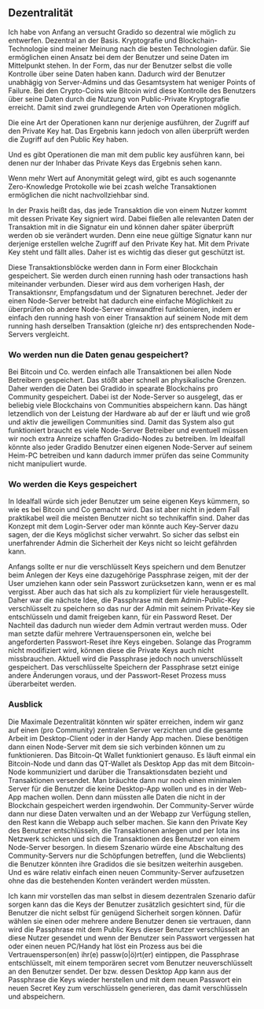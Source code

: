 ## Dezentralität

Ich habe von Anfang an versucht Gradido so dezentral wie möglich zu entwerfen.
Dezentral an der Basis. Kryptografie und Blockchain-Technologie sind meiner Meinung nach die besten Technologien dafür.
Sie ermöglichen einen Ansatz bei dem der Benutzer und seine Daten im Mittelpunkt stehen. In der Form,
das nur der Benutzer selbst die volle Kontrolle über seine Daten haben kann. 
Dadurch wird der Benutzer unabhägig von Server-Admins und das Gesamtsystem hat weniger Points of Failure.
Bei den Crypto-Coins wie Bitcoin wird diese Kontrolle des Benutzers über seine Daten durch die Nutzung
von Public-Private Kryptografie erreicht. Damit sind zwei grundlegende Arten von Operationen möglich.

Die eine Art der Operationen kann nur derjenige ausführen, der Zugriff auf den Private Key hat. 
Das Ergebnis kann jedoch von allen überprüft werden die Zugriff auf den Public Key haben. 

Und es gibt Operationen die man mit dem public key ausführen kann, bei denen nur der Inhaber das Private Keys das 
Ergebnis sehen kann. 

Wenn mehr Wert auf Anonymität gelegt wird, gibt es auch sogenannte Zero-Knowledge Protokolle wie bei zcash welche Transaktionen ermöglichen 
die nicht nachvollziehbar sind. 

In der Praxis heißt das, das jede Transaktion die von einem Nutzer kommt mit dessen Private Key signiert wird. 
Dabei fließen alle relevanten Daten der Transaktion mit in die Signatur ein und können daher später überprüft werden ob sie 
verändert wurden. Denn eine neue gültige Signatur kann nur derjenige erstellen welche Zugriff auf den Private Key hat. 
Mit dem Private Key steht und fällt alles. Daher ist es wichtig das dieser gut geschützt ist. 

Diese Transaktionsblöcke werden dann in Form einer Blockchain gespeichert. Sie werden durch einen running hash oder transactions hash 
miteinander verbunden. Dieser wird aus dem vorherigen Hash, der Transaktionsnr, Empfangsdatum und der Signaturen berechnet. 
Jeder der einen Node-Server betreibt hat dadurch eine einfache Möglichkeit zu überprüfen ob andere Node-Server einwandfrei funktionieren,
indem er einfach den running hash von einer Transaktion auf seinem Node mit dem running hash derselben Transaktion (gleiche nr) des entsprechenden 
Node-Servers vergleicht.

### Wo werden nun die Daten genau gespeichert?
Bei Bitcoin und Co. werden einfach alle Transaktionen bei allen Node Betreibern gespeichert. Das stößt aber schnell an physikalische Grenzen. 
Daher werden die Daten bei Gradido in spearate Blockchains pro Community gespeichert. Dabei ist der Node-Server so ausgelegt, das er beliebig viele
Blockchains von Communities abspeichern kann. Das hängt letzendlich von der Leistung der Hardware ab auf der er läuft und wie groß und aktiv die jeweiligen Communities sind. 
Damit das System also gut funktioniert braucht es viele Node-Server Betreiber und eventuell müssen wir noch extra Anreize schaffen 
Gradido-Nodes zu betreiben. 
Im Idealfall könnte also jeder Gradido Benutzer einen eigenen Node-Server auf seinem Heim-PC betreiben und kann dadurch immer prüfen das seine
Community nicht manipuliert wurde.

### Wo werden die Keys gespeichert
In Idealfall würde sich jeder Benutzer um seine eigenen Keys kümmern, so wie es bei Bitcoin und Co gemacht wird. 
Das ist aber nicht in jedem Fall praktikabel weil die meisten Benutzer nicht so technikaffin sind. 
Daher das Konzept mit dem Login-Server oder man könnte auch Key-Server dazu sagen, der die Keys möglichst sicher verwahrt.
So sicher das selbst ein unerfahrender Admin die Sicherheit der Keys nicht so leicht gefährden kann. 

Anfangs sollte er nur die verschlüsselt Keys speichern und dem Benutzer beim Anlegen der Keys eine dazugehörige Passphrase zeigen,
mit der der User umziehen kann oder sein Passwort zurücksetzen kann, wenn er es mal vergisst. 
Aber auch das hat sich als zu kompliziert für viele herausgestellt. Daher war die nächste Idee,
die Passphrase mit dem Admin-Public-Key verschlüsselt zu speichern so das nur der Admin mit seinem Private-Key sie entschlüsseln und damit freigeben kann, für ein Password Reset.
Der Nachteil das dadurch nun wieder dem Admin vertraut werden muss. Oder man setzte dafür mehrere Vertrauenspersonen ein, welche bei angeforderten Passwort-Reset ihre Keys eingeben. Solange das Programm nicht modifiziert wird, können diese die Private Keys auch nicht missbrauchen. 
Aktuell wird die Passphrase jedoch noch unverschlüsselt gespeichert. Das verschlüsselte Speichern der Passphrase setzt einige andere Änderungen voraus, und der Passwort-Reset Prozess muss überarbeitet werden. 

### Ausblick
Die Maximale Dezentralität könnten wir später erreichen, indem wir ganz auf einen (pro Community) zentralen Server verzichten
und die gesamte Arbeit im Desktop-Client oder in der Handy App machen. 
Diese benötigen dann einen Node-Server mit dem sie sich verbinden können um zu funktionieren. 
Das Bitcoin-Qt Wallet funktioniert genauso. Es läuft einmal ein Bitcoin-Node und dann das QT-Wallet als Desktop App
das mit dem Bitcoin-Node kommuniziert und darüber die Transaktionsdaten bezieht und Transaktionen versendet. 
Man bräuchte dann nur noch einen minimalen Server für die Benutzer die keine Desktop-App wollen und es in der Web-App machen wollen. Denn dann müssten alle Daten die nicht in der Blockchain gespeichert werden irgendwohin. Der Community-Server würde dann nur diese Daten verwalten und an der Webapp zur Verfügung stellen, den Rest kann die Webapp auch selber machen. Sie kann den Private Key des Benutzer entschlüsseln, die Transaktionen anlegen und per Iota ins Netzwerk schicken und sich die Transaktionen des Benutzer von einem Node-Server besorgen. 
In diesem Szenario würde eine Abschaltung des Community-Servers nur die Schöpfungen betreffen, (und die Webclients) die Benutzer könnten ihre Gradidos die sie besitzen weiterhin ausgeben. Und es wäre relativ einfach einen neuen Community-Server aufzusetzen ohne das die bestehenden Konten verändert werden müssten. 

Ich kann mir vorstellen das man selbst in diesem dezentralen Szenario dafür sorgen kann das die Keys der Benutzer zusätzlich gesichtert sind,
für die Benutzer die nicht selbst für genügend Sicherheit sorgen können. 
Dafür wählen sie einen oder mehrere andere Benutzer denen sie vertrauen, dann wird die Passphrase mit dem Public Keys dieser Benutzer verschlüsselt an diese Nutzer gesendet und wenn der Benutzer sein Passwort vergessen hat oder einen neuen PC/Handy hat löst ein Prozess aus bei die Vertrauensperson(en) ihr(e) passw(o|ö)rt(er) eintippen, die Passphrase entschlüsselt, mit einem temporären secret vom Benutzer neuverschlüsselt an den Benutzer sendet.
Der bzw. dessen Desktop App kann aus der Passphrase die Keys wieder herstellen und mit dem neuen Passwort ein neuen Secret Key zum verschlüsseln generieren, das damit verschlüsseln und abspeichern. 





